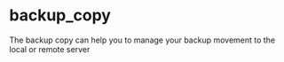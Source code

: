 # backup_copy
The backup copy can help you to manage your backup movement to the local or remote server
